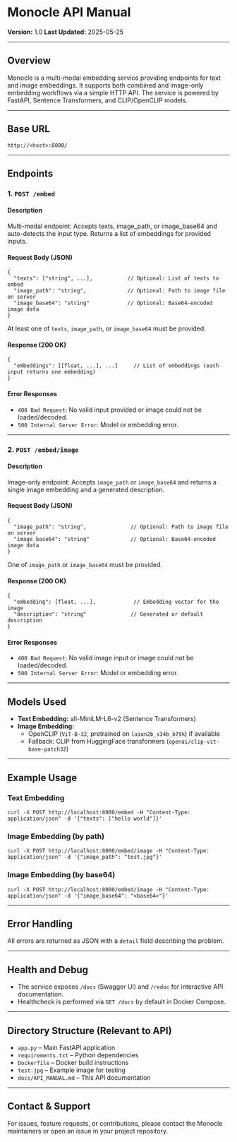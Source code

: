 # Monocle API Manual

**Version:** 1.0
**Last Updated:** 2025-05-25

---

## Overview
Monocle is a multi-modal embedding service providing endpoints for text and image embeddings. It supports both combined and image-only embedding workflows via a simple HTTP API. The service is powered by FastAPI, Sentence Transformers, and CLIP/OpenCLIP models.

---

## Base URL
```
http://<host>:8000/
```

---

## Endpoints

### 1. `POST /embed`
#### Description
Multi-modal endpoint: Accepts texts, image_path, or image_base64 and auto-detects the input type. Returns a list of embeddings for provided inputs.

#### Request Body (JSON)
```
{
  "texts": ["string", ...],           // Optional: List of texts to embed
  "image_path": "string",             // Optional: Path to image file on server
  "image_base64": "string"            // Optional: Base64-encoded image data
}
```
At least one of `texts`, `image_path`, or `image_base64` must be provided.

#### Response (200 OK)
```
{
  "embeddings": [[float, ...], ...]     // List of embeddings (each input returns one embedding)
}
```

#### Error Responses
- `400 Bad Request`: No valid input provided or image could not be loaded/decoded.
- `500 Internal Server Error`: Model or embedding error.

---

### 2. `POST /embed/image`
#### Description
Image-only endpoint: Accepts `image_path` or `image_base64` and returns a single image embedding and a generated description.

#### Request Body (JSON)
```
{
  "image_path": "string",              // Optional: Path to image file on server
  "image_base64": "string"             // Optional: Base64-encoded image data
}
```
One of `image_path` or `image_base64` must be provided.

#### Response (200 OK)
```
{
  "embedding": [float, ...],            // Embedding vector for the image
  "description": "string"              // Generated or default description
}
```

#### Error Responses
- `400 Bad Request`: No valid image input or image could not be loaded/decoded.
- `500 Internal Server Error`: Model or embedding error.

---

## Models Used
- **Text Embedding:** all-MiniLM-L6-v2 (Sentence Transformers)
- **Image Embedding:**
  - OpenCLIP (`ViT-B-32`, pretrained on `laion2b_s34b_b79k`) if available
  - Fallback: CLIP from HuggingFace transformers (`openai/clip-vit-base-patch32`)

---

## Example Usage
### Text Embedding
```
curl -X POST http://localhost:8000/embed -H "Content-Type: application/json" -d '{"texts": ["hello world"]}'
```

### Image Embedding (by path)
```
curl -X POST http://localhost:8000/embed/image -H "Content-Type: application/json" -d '{"image_path": "test.jpg"}'
```

### Image Embedding (by base64)
```
curl -X POST http://localhost:8000/embed/image -H "Content-Type: application/json" -d '{"image_base64": "<base64>"}'
```

---

## Error Handling
All errors are returned as JSON with a `detail` field describing the problem.

---

## Health and Debug
- The service exposes `/docs` (Swagger UI) and `/redoc` for interactive API documentation.
- Healthcheck is performed via `GET /docs` by default in Docker Compose.

---

## Directory Structure (Relevant to API)
- `app.py` – Main FastAPI application
- `requirements.txt` – Python dependencies
- `Dockerfile` – Docker build instructions
- `test.jpg` – Example image for testing
- `docs/API_MANUAL.md` – This API documentation

---

## Contact & Support
For issues, feature requests, or contributions, please contact the Monocle maintainers or open an issue in your project repository.
